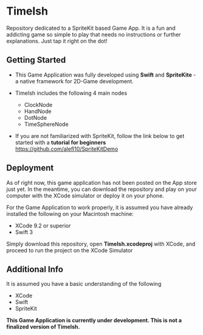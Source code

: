 # TimeIsh

Repository dedicated to a SpriteKit based Game App. It is a fun and addicting game so simple to play that needs no instructions or further explanations. Just tap it right on the dot!


## Getting Started

- This Game Application was fully developed using **Swift** and **SpriteKite** - a native framework for 2D-Game development.
- TimeIsh includes the following 4 main nodes
    - ClockNode
    - HandNode
    - DotNode
    - TimeSphereNode
    
- If you are not familiarized with SpriteKit, follow the link below to get started with a **tutorial for beginners**
<https://github.com/alefl10/SpriteKitDemo>


## Deployment

As of right now, this game application has not been posted on the App store just yet. In the meantime, you can download the repository and play on your computer with the XCode simulator or deploy it on your phone.

For the Game Application to work properly, it is assumed you have already installed the following on your Macintosh machine:

- XCode 9.2 or superior
- Swift 3

Simply download this repository, open **TimeIsh.xcodeproj** with XCode, and proceed to run the project on the XCode Simulator


## Additional Info

It is assumed you have a basic understanding of the following

- XCode
- Swift
- SpriteKit

**This Game Application is currently under development. This is not a finalized version of TimeIsh.**
